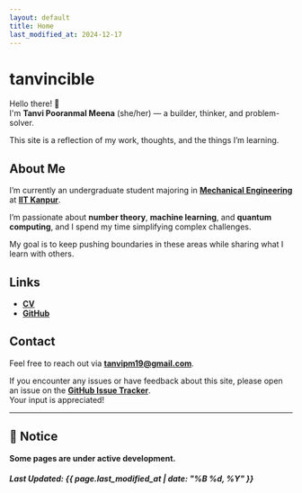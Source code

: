 ```yaml
---
layout: default
title: Home
last_modified_at: 2024-12-17
---
```


# tanvincible

Hello there! 👋  
I'm **Tanvi Pooranmal Meena** (she/her) — a builder, thinker, and problem-solver. 

This site is a reflection of my work, thoughts, and the things I’m learning.

## About Me

I’m currently an undergraduate student majoring in [**Mechanical Engineering**](https://www.iitk.ac.in/me/) at [**IIT Kanpur**](https://www.iitk.ac.in/).  

I’m passionate about **number theory**, **machine learning**, and **quantum computing**, and I spend my time simplifying complex challenges. 

My goal is to keep pushing boundaries in these areas while sharing what I learn with others.

<!--
## Explore

- **What’s New**:  
  See what I’m currently thinking and building on my [**Now page**](/now).

- **Ideas & Inspiration**:  
Discover thoughts, notes, and occassional quotes in my [**Blogs**](/blogs) collections.

- **Resources**:  
  Explore my [**Reading List**](/reading-list), [**Toolbox**](/toolbox), and [**Recommendations**](/recommendations) for useful books, tools, and resources.
-->

## Links

- [**CV**](https://drive.google.com/file/d/1X0k_9NCodCuM3C_k_VqecOmHQqGicRVN/view?usp=sharing)  
- [**GitHub**](https://github.com/tanvincible)

## Contact

Feel free to reach out via [**tanvipm19@gmail.com**](mailto:tanvipm19@gmail.com).

If you encounter any issues or have feedback about this site, please open an issue on the [**GitHub Issue Tracker**](https://github.com/tanvincible/tanvincible.github.io/issues).  
Your input is appreciated!

---

## 📢 **Notice**

**Some pages are under active development.**

<!--
---

## Changelog & Site Info

For updates and insights, check out the [**Changelog**](/changelog) and [**Site Blueprint**](/site-blueprint) page.
-->

##### Last Updated: {{ page.last_modified_at | date: "%B %d, %Y" }}
